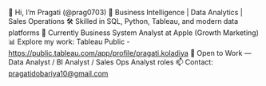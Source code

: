 👋 Hi, I’m Pragati (@prag0703)
🔎 Business Intelligence | Data Analytics | Sales Operations
🛠 Skilled in SQL, Python, Tableau, and modern data platforms
💼 Currently Business System Analyst at Apple (Growth Marketing)
📊 Explore my work: Tableau Public - https://public.tableau.com/app/profile/pragati.koladiya
📌 Open to Work — Data Analyst / BI Analyst / Sales Ops Analyst roles
📫 Contact: pragatidobariya10@gmail.com

<!---
prag0703/prag0703 is a ✨ special ✨ repository because its `README.md` (this file) appears on your GitHub profile.
You can click the Preview link to take a look at your changes.
--->
